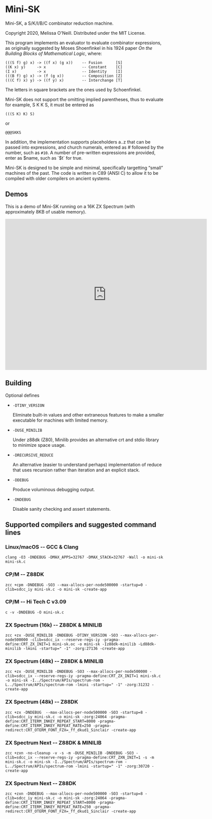 # Mini-SK

Mini-SK, a S/K/I/B/C combinator reduction machine.

Copyright 2020, Melissa O'Neill.  Distributed under the MIT License.

This program implements an evaluator to evaluate combinator expressions, as
originally suggested by Moses Shoenfinkel in his 1924 paper _On the
Building Blocks of Mathematical Logic_, where:

```
(((S f) g) x) -> ((f x) (g x))    -- Fusion      [S]
((K x) y)     -> x                -- Constant    [C]
(I x)         -> x                -- Identity    [I]
(((B f) g) x) -> (f (g x))        -- Composition [Z] 
(((C f) x) y) -> ((f y) x)        -- Interchange [T]
```

The letters in square brackets are the ones used by Schoenfinkel.

Mini-SK does not support the omitting implied parentheses, thus to evaluate
for example, S K K S, it must be entered as
```
(((S K) K) S)
```
or
```
@@@SKKS
```

In addition, the implementation supports placeholders a..z that can be
passed into expressions, and church numerals, entered as # followed by the
number, such as `#10`.  A number of pre-written expressions are provided,
enter as $name, such as `$t` for true.

Mini-SK is designed to be simple and minimal, specifically targetting
“small” machines of the past.  The code is written in C89 (ANSI C) to allow
it to be compiled with older compilers on ancient systems.

## Demos

This is a demo of Mini-SK running on a 16K ZX Spectrum (with
approximately 8KB of usable memory).

<iframe src="https://player.vimeo.com/video/431042094" width="640" height="480" frameborder="0" allow="autoplay; fullscreen" allowfullscreen></iframe>

## Building

Optional defines

* `-DTINY_VERSION`

    Eliminate built-in values and other extraneous features to make a
    smaller executable for machines with limited memory.

* `-DUSE_MINILIB`

    Under z88dk (Z80), Minilib provides an alternative crt and stdio
    library to minimize space usage.

* `-DRECURSIVE_REDUCE`

    An alternative (easier to understand perhaps) implementation of
    reduce that uses recursion rather than iteration and an explicit
    stack.

* `-DDEBUG`

    Produce voluminous debugging output.

* `-DNDEBUG`

    Disable sanity checking and assert statements.

## Supported compilers and suggested command lines

### Linux/macOS -- GCC & Clang
```
clang -O3 -DNDEBUG -DMAX_APPS=32767 -DMAX_STACK=32767 -Wall -o mini-sk  mini-sk.c
```
### CP/M -- Z88DK
```
zcc +cpm -DNDEBUG -SO3 --max-allocs-per-node500000 -startup=0 -clib=sdcc_iy mini-sk.c -o mini-sk -create-app
```

### CP/M -- Hi Tech C v3.09
```
c -v -DNDEBUG -O mini-sk.c
```

### ZX Spectrum (16k) -- Z88DK & MINILIB
```
zcc +zx -DUSE_MINILIB -DNDEBUG -DTINY_VERSION -SO3 --max-allocs-per-node500000 -clib=sdcc_ix --reserve-regs-iy -pragma-define:CRT_ZX_INIT=1 mini-sk.oc -o mini-sk -Iz88dk-minilib -Ld88dk-minilib -lmini -startup=" -1" -zorg:27136 -create-app
```

### ZX Spectrum (48k) -- Z88DK & MINILIB
```
zcc +zx -DUSE_MINILIB -DNDEBUG -SO3 --max-allocs-per-node500000 -clib=sdcc_ix --reserve-regs-iy -pragma-define:CRT_ZX_INIT=1 mini-sk.c -o mini-sk -I../Spectrum/APIs/spectrum-rom -L../Spectrum/APIs/spectrum-rom -lmini -startup=" -1" -zorg:31232 -create-app
```

### ZX Spectrum (48k) -- Z88DK
```
zcc +zx -DNDEBUG  --max-allocs-per-node500000 -SO3 -startup=8 -clib=sdcc_iy mini-sk.c -o mini-sk -zorg:24064 -pragma-define:CRT_ITERM_INKEY_REPEAT_START=8000 -pragma-define:CRT_ITERM_INKEY_REPEAT_RATE=250 -pragma-redirect:CRT_OTERM_FONT_FZX=_ff_dkud1_Sinclair -create-app
```

### ZX Spectrum Next -- Z88DK & MINILIB
```
zcc +zxn -no-cleanup -v -s -m -DUSE_MINILIB -DNDEBUG -SO3 -clib=sdcc_ix --reserve-regs-iy -pragma-define:CRT_ZXN_INIT=1 -s -m mini-sk.c -o mini-sk -I../Spectrum/APIs/spectrum-rom -L../Spectrum/APIs/spectrum-rom -lmini -startup=" -1" -zorg:30720 -create-app
```

### ZX Spectrum Next -- Z88DK
```
zcc +zxn -DNDEBUG --max-allocs-per-node500000 -SO3 -startup=8 -clib=sdcc_iy mini-sk.c -o mini-sk -zorg:24064 -pragma-define:CRT_ITERM_INKEY_REPEAT_START=8000 -pragma-define:CRT_ITERM_INKEY_REPEAT_RATE=250 -pragma-redirect:CRT_OTERM_FONT_FZX=_ff_dkud1_Sinclair -create-app
```
